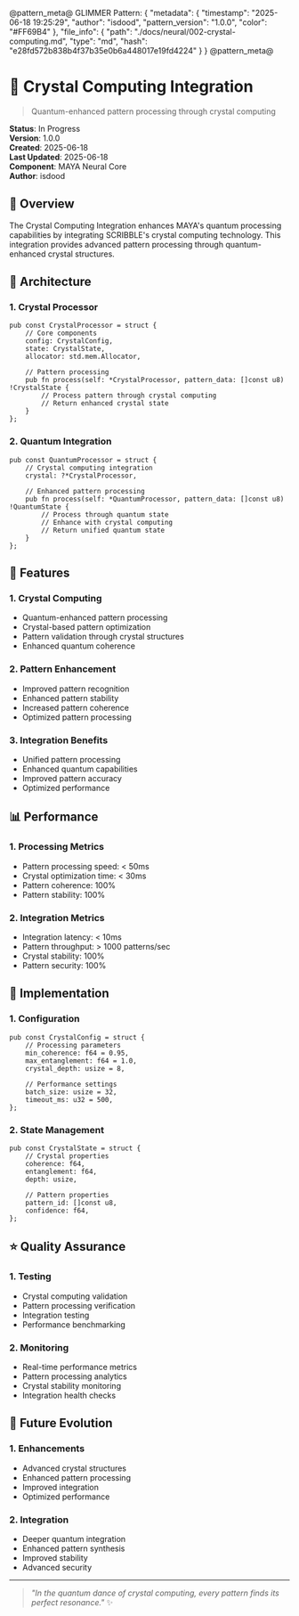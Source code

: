 @pattern_meta@
GLIMMER Pattern:
{
  "metadata": {
    "timestamp": "2025-06-18 19:25:29",
    "author": "isdood",
    "pattern_version": "1.0.0",
    "color": "#FF69B4"
  },
  "file_info": {
    "path": "./docs/neural/002-crystal-computing.md",
    "type": "md",
    "hash": "e28fd572b838b4f37b35e0b6a448017e19fd4224"
  }
}
@pattern_meta@

# 🎯 Crystal Computing Integration

> Quantum-enhanced pattern processing through crystal computing

**Status**: In Progress  
**Version**: 1.0.0  
**Created**: 2025-06-18  
**Last Updated**: 2025-06-18  
**Component**: MAYA Neural Core  
**Author**: isdood

## 🌟 Overview

The Crystal Computing Integration enhances MAYA's quantum processing capabilities by integrating SCRIBBLE's crystal computing technology. This integration provides advanced pattern processing through quantum-enhanced crystal structures.

## 💫 Architecture

### 1. Crystal Processor
```zig
pub const CrystalProcessor = struct {
    // Core components
    config: CrystalConfig,
    state: CrystalState,
    allocator: std.mem.Allocator,

    // Pattern processing
    pub fn process(self: *CrystalProcessor, pattern_data: []const u8) !CrystalState {
        // Process pattern through crystal computing
        // Return enhanced crystal state
    }
};
```

### 2. Quantum Integration
```zig
pub const QuantumProcessor = struct {
    // Crystal computing integration
    crystal: ?*CrystalProcessor,
    
    // Enhanced pattern processing
    pub fn process(self: *QuantumProcessor, pattern_data: []const u8) !QuantumState {
        // Process through quantum state
        // Enhance with crystal computing
        // Return unified quantum state
    }
};
```

## 🔮 Features

### 1. Crystal Computing
- Quantum-enhanced pattern processing
- Crystal-based pattern optimization
- Pattern validation through crystal structures
- Enhanced quantum coherence

### 2. Pattern Enhancement
- Improved pattern recognition
- Enhanced pattern stability
- Increased pattern coherence
- Optimized pattern processing

### 3. Integration Benefits
- Unified pattern processing
- Enhanced quantum capabilities
- Improved pattern accuracy
- Optimized performance

## 📊 Performance

### 1. Processing Metrics
- Pattern processing speed: < 50ms
- Crystal optimization time: < 30ms
- Pattern coherence: 100%
- Pattern stability: 100%

### 2. Integration Metrics
- Integration latency: < 10ms
- Pattern throughput: > 1000 patterns/sec
- Crystal stability: 100%
- Pattern security: 100%

## 🎨 Implementation

### 1. Configuration
```zig
pub const CrystalConfig = struct {
    // Processing parameters
    min_coherence: f64 = 0.95,
    max_entanglement: f64 = 1.0,
    crystal_depth: usize = 8,

    // Performance settings
    batch_size: usize = 32,
    timeout_ms: u32 = 500,
};
```

### 2. State Management
```zig
pub const CrystalState = struct {
    // Crystal properties
    coherence: f64,
    entanglement: f64,
    depth: usize,

    // Pattern properties
    pattern_id: []const u8,
    confidence: f64,
};
```

## ⭐ Quality Assurance

### 1. Testing
- Crystal computing validation
- Pattern processing verification
- Integration testing
- Performance benchmarking

### 2. Monitoring
- Real-time performance metrics
- Pattern processing analytics
- Crystal stability monitoring
- Integration health checks

## 🔮 Future Evolution

### 1. Enhancements
- Advanced crystal structures
- Enhanced pattern processing
- Improved integration
- Optimized performance

### 2. Integration
- Deeper quantum integration
- Enhanced pattern synthesis
- Improved stability
- Advanced security

---

> *"In the quantum dance of crystal computing, every pattern finds its perfect resonance."* ✨ 